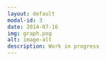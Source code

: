 ```yaml
---
layout: default
modal-id: 3
date: 2014-07-16
img: graph.png
alt: image-alt
description: Work in progress
---
```

